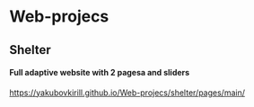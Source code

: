 # Web-projecs

## Shelter

#### Full adaptive website with 2 pagesa and sliders
https://yakubovkirill.github.io/Web-projecs/shelter/pages/main/
